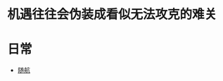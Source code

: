 # 机遇往往会伪装成看似无法攻克的难关

# 日常

- [随航](https://github.com/WuWenbo1996/blog/blob/main/Mac%E9%9A%8F%E8%88%AA%E8%B0%83%E8%AF%95.md)
